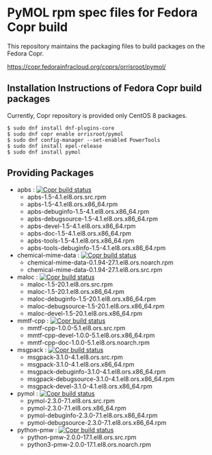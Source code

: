 # PyMOL rpm spec files for Fedora Copr build
This repository maintains the packaging files to build packages on the Fedora Copr.

https://copr.fedorainfracloud.org/coprs/orrisroot/pymol/

## Installation Instructions of Fedora Copr build packages
Currently, Copr repository is provided only CentOS 8 packages.
```
$ sudo dnf install dnf-plugins-core
$ sudo dnf copr enable orrisroot/pymol
$ sudo dnf config-manager --set-enabled PowerTools
$ sudo dnf install epel-release
$ sudo dnf install pymol
```

## Providing Packages
* apbs : [![Copr build status](https://copr.fedorainfracloud.org/coprs/orrisroot/pymol/package/apbs/status_image/last_build.png)](https://copr.fedorainfracloud.org/coprs/orrisroot/pymol/package/apbs/)
  * apbs-1.5-4.1.el8.ors.src.rpm
  * apbs-1.5-4.1.el8.ors.x86_64.rpm
  * apbs-debuginfo-1.5-4.1.el8.ors.x86_64.rpm
  * apbs-debugsource-1.5-4.1.el8.ors.x86_64.rpm
  * apbs-devel-1.5-4.1.el8.ors.x86_64.rpm
  * apbs-doc-1.5-4.1.el8.ors.x86_64.rpm
  * apbs-tools-1.5-4.1.el8.ors.x86_64.rpm
  * apbs-tools-debuginfo-1.5-4.1.el8.ors.x86_64.rpm
* chemical-mime-data : [![Copr build status](https://copr.fedorainfracloud.org/coprs/orrisroot/pymol/package/chemical-mime-data/status_image/last_build.png)](https://copr.fedorainfracloud.org/coprs/orrisroot/pymol/package/chemical-mime-data/)
  * chemical-mime-data-0.1.94-27.1.el8.ors.noarch.rpm
  * chemical-mime-data-0.1.94-27.1.el8.ors.src.rpm
* maloc : [![Copr build status](https://copr.fedorainfracloud.org/coprs/orrisroot/pymol/package/maloc/status_image/last_build.png)](https://copr.fedorainfracloud.org/coprs/orrisroot/pymol/package/maloc/)
  * maloc-1.5-20.1.el8.ors.src.rpm
  * maloc-1.5-20.1.el8.ors.x86_64.rpm
  * maloc-debuginfo-1.5-20.1.el8.ors.x86_64.rpm
  * maloc-debugsource-1.5-20.1.el8.ors.x86_64.rpm
  * maloc-devel-1.5-20.1.el8.ors.x86_64.rpm
* mmtf-cpp : [![Copr build status](https://copr.fedorainfracloud.org/coprs/orrisroot/pymol/package/mmtf-cpp/status_image/last_build.png)](https://copr.fedorainfracloud.org/coprs/orrisroot/pymol/package/mmtf-cpp/)
  * mmtf-cpp-1.0.0-5.1.el8.ors.src.rpm
  * mmtf-cpp-devel-1.0.0-5.1.el8.ors.x86_64.rpm
  * mmtf-cpp-doc-1.0.0-5.1.el8.ors.noarch.rpm
* msgpack : [![Copr build status](https://copr.fedorainfracloud.org/coprs/orrisroot/pymol/package/msgpack/status_image/last_build.png)](https://copr.fedorainfracloud.org/coprs/orrisroot/pymol/package/msgpack/)
  * msgpack-3.1.0-4.1.el8.ors.src.rpm
  * msgpack-3.1.0-4.1.el8.ors.x86_64.rpm
  * msgpack-debuginfo-3.1.0-4.1.el8.ors.x86_64.rpm
  * msgpack-debugsource-3.1.0-4.1.el8.ors.x86_64.rpm
  * msgpack-devel-3.1.0-4.1.el8.ors.x86_64.rpm
* pymol : [![Copr build status](https://copr.fedorainfracloud.org/coprs/orrisroot/pymol/package/pymol/status_image/last_build.png)](https://copr.fedorainfracloud.org/coprs/orrisroot/pymol/package/pymol/)
  * pymol-2.3.0-7.1.el8.ors.src.rpm
  * pymol-2.3.0-7.1.el8.ors.x86_64.rpm
  * pymol-debuginfo-2.3.0-7.1.el8.ors.x86_64.rpm
  * pymol-debugsource-2.3.0-7.1.el8.ors.x86_64.rpm
* python-pmw : [![Copr build status](https://copr.fedorainfracloud.org/coprs/orrisroot/pymol/package/python-pmw/status_image/last_build.png)](https://copr.fedorainfracloud.org/coprs/orrisroot/pymol/package/python-pmw/)
  * python-pmw-2.0.0-17.1.el8.ors.src.rpm
  * python3-pmw-2.0.0-17.1.el8.ors.noarch.rpm
